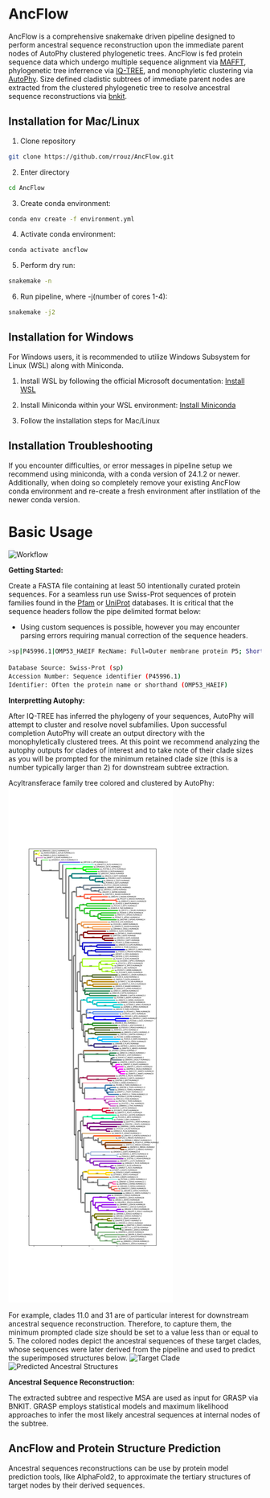 # AncFlow
AncFlow is a comprehensive snakemake driven pipeline designed to perform ancestral sequence reconstruction upon the immediate parent nodes of AutoPhy clustered phylogenetic trees. AncFlow is fed protein sequence data which undergo multiple sequence alignment via [MAFFT](https://github.com/GSLBiotech/mafft), phylogenetic tree inferrence via [IQ-TREE](https://github.com/iqtree/iqtree2), and monophyletic clustering via [AutoPhy](https://github.com/aortizsax/autophy). Size defined cladistic subtrees of immediate parent nodes are extracted from the clustered phylogenetic tree to resolve ancestral sequence reconstructions via [bnkit](https://github.com/bodenlab/bnkit).

## Installation for Mac/Linux
1. Clone repository
```bash
git clone https://github.com/rrouz/AncFlow.git
```

2. Enter directory
```bash
cd AncFlow
```

3. Create conda environment:
```bash
conda env create -f environment.yml
```

4. Activate conda environment:
```bash
conda activate ancflow
```

5. Perform dry run:
```bash
snakemake -n
```

6. Run pipeline, where -j(number of cores 1-4):
```bash
snakemake -j2
```

## Installation for Windows
For Windows users, it is recommended to utilize Windows Subsystem for Linux (WSL) along with Miniconda. 


1. Install WSL by following the official Microsoft documentation: [Install WSL](https://docs.microsoft.com/en-us/windows/wsl/install)

2. Install Miniconda within your WSL environment: [Install Miniconda](https://conda.io/projects/conda/en/latest/user-guide/install/windows.html)

3. Follow the installation steps for Mac/Linux


## Installation Troubleshooting
If you encounter difficulties, or error messages in pipeline setup we recommend using miniconda, with a conda version of 24.1.2 or newer. Additionally, when doing so completely remove your existing AncFlow conda environment and re-create a fresh environment after instllation of the newer conda version. 

# Basic Usage
![Workflow](https://i.imgur.com/Pp7OdYk.jpg)

**Getting Started:**

Create a FASTA file containing at least 50 intentionally curated protein sequences. For a seamless run use Swiss-Prot sequences of protein families found in the [Pfam](https://pubmed.ncbi.nlm.nih.gov/26673716/) or [UniProt](https://www.uniprot.org/) databases. It is critical that the sequence headers follow the pipe delimited format below: 
* Using custom sequences is possible, however you may encounter parsing errors requiring manual correction of the sequence headers.
```bash
>sp|P45996.1|OMP53_HAEIF RecName: Full=Outer membrane protein P5; Short=OMP P5; AltName: Full=Fimbrin; AltName: Full=Outer membrane porin A; AltName: Full=Outer membrane protein A; Flags: Precursor

Database Source: Swiss-Prot (sp)
Accession Number: Sequence identifier (P45996.1)
Identifier: Often the protein name or shorthand (OMP53_HAEIF)
```

**Interpretting Autophy:**

After IQ-TREE has inferred the phylogeny of your sequences, AutoPhy will attempt to cluster and resolve novel subfamilies. Upon successful completion AutoPhy will create an output directory with the monophyletically clustered trees. At this point we recommend analyzing the autophy outputs for clades of interest and to take note of their clade sizes as you will be prompted for the minimum retained clade size (this is a number typically larger than 2) for downstream subtree extraction.  

Acyltransferace family tree colored and clustered by AutoPhy: 
![Acyltransferace Sample Tree](https://github.com/rrouz/AncFlow/blob/main/sample_runs/acyltransferaces/output/2024-02-16_3_EMClust_monophyleticautophy_precomputed_coloredtree.svg)

For example, clades 11.0 and 31 are of particular interest for downstream ancestral sequence reconstruction. Therefore, to capture them, the minimum prompted clade size should be set to a value less than or equal to 5. The colored nodes depict the ancestral sequences of these target clades, whose sequences were later derived from the pipeline and used to predict the superimposed structures below.
![Target Clade](https://i.imgur.com/lMhZzpf.jpeg)
![Predicted Ancestral Structures](https://media.giphy.com/media/v1.Y2lkPTc5MGI3NjExeTNldDRmbGFobHF1ZnZrZGZuY3IwbjQ0aDV1Zm5uMWIwMW95MXVwNyZlcD12MV9pbnRlcm5hbF9naWZfYnlfaWQmY3Q9Zw/QKZyj9yJObTAvboOLo/giphy-downsized-large.gif)

**Ancestral Sequence Reconstruction:**

The extracted subtree and respective MSA are used as input for GRASP via BNKIT. GRASP employs statistical models and maximum likelihood approaches to infer the most likely ancestral sequences at internal nodes of the subtree.


## AncFlow and Protein Structure Prediction
Ancestral sequences reconstructions can be use by protein model prediction tools, like AlphaFold2, to approximate the tertiary structures of target nodes by their derived sequences.



